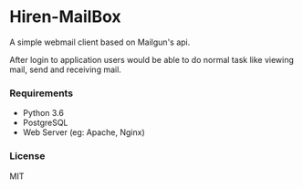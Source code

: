 # Hiren-MailBox
A simple webmail client based on Mailgun's api.

After login to application users would be able to do normal task like viewing mail, send and receiving mail.

### Requirements
- Python 3.6
- PostgreSQL
- Web Server (eg: Apache, Nginx)

### License
MIT
